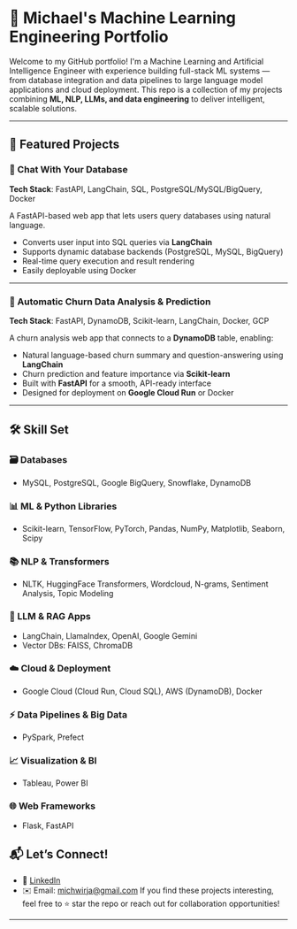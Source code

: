 # 🧠 Michael's Machine Learning Engineering Portfolio

Welcome to my GitHub portfolio! I'm a Machine Learning and Artificial Intelligence Engineer with experience building full-stack ML systems — from database integration and data pipelines to large language model applications and cloud deployment. This repo is a collection of my projects combining **ML, NLP, LLMs, and data engineering** to deliver intelligent, scalable solutions.

---

## 🚀 Featured Projects

### 💬 Chat With Your Database
**Tech Stack**: FastAPI, LangChain, SQL, PostgreSQL/MySQL/BigQuery, Docker

A FastAPI-based web app that lets users query databases using natural language.
- Converts user input into SQL queries via **LangChain**
- Supports dynamic database backends (PostgreSQL, MySQL, BigQuery)
- Real-time query execution and result rendering
- Easily deployable using Docker

---

### 🔁 Automatic Churn Data Analysis & Prediction
**Tech Stack**: FastAPI, DynamoDB, Scikit-learn, LangChain, Docker, GCP

A churn analysis web app that connects to a **DynamoDB** table, enabling:
- Natural language-based churn summary and question-answering using **LangChain**
- Churn prediction and feature importance via **Scikit-learn**
- Built with **FastAPI** for a smooth, API-ready interface
- Designed for deployment on **Google Cloud Run** or Docker

---

## 🛠️ Skill Set

### 🗃️ Databases
- MySQL, PostgreSQL, Google BigQuery, Snowflake, DynamoDB

### 📊 ML & Python Libraries
- Scikit-learn, TensorFlow, PyTorch, Pandas, NumPy, Matplotlib, Seaborn, Scipy

### 📚 NLP & Transformers
- NLTK, HuggingFace Transformers, Wordcloud, N-grams, Sentiment Analysis, Topic Modeling

### 🧠 LLM & RAG Apps
- LangChain, LlamaIndex, OpenAI, Google Gemini
- Vector DBs: FAISS, ChromaDB

### ☁️ Cloud & Deployment
- Google Cloud (Cloud Run, Cloud SQL), AWS (DynamoDB), Docker

### ⚡ Data Pipelines & Big Data
- PySpark, Prefect

### 📈 Visualization & BI
- Tableau, Power BI

### 🌐 Web Frameworks
- Flask, FastAPI

## 📬 Let’s Connect!

- 💼 [LinkedIn]([https://www.linkedin.com/in/YOUR-USERNAME](https://www.linkedin.com/in/michael-wiryaseputra/))
- ✉️ Email: michwirja@gmail.com
If you find these projects interesting, feel free to ⭐ star the repo or reach out for collaboration opportunities!

---

